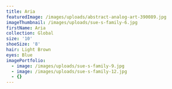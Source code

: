 ```yaml
---
title: Aria
featuredImage: /images/uploads/abstract-analog-art-390089.jpg
imageThumbnail: /images/uploads/sue-s-family-6.jpg
firstName: Aria
collection: Global
size: '10'
shoeSize: '8'
hair: Light Brown
eyes: Blue
imagePortfolio:
  - image: /images/uploads/sue-s-family-9.jpg
  - image: /images/uploads/sue-s-family-12.jpg
  - {}
---
```


